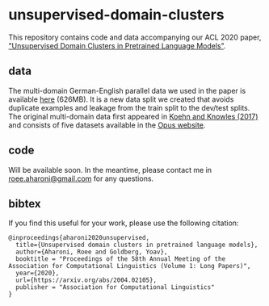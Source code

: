 # unsupervised-domain-clusters
This repository contains code and data accompanying our ACL 2020 paper, ["Unsupervised Domain Clusters in Pretrained Language Models"](https://arxiv.org/pdf/2004.02105.pdf). 

## data
The multi-domain German-English parallel data we used in the paper is available [here](https://drive.google.com/open?id=1yvB-pvlojtT2UpOX1JvwtD6rw9joQ49A) (626MB). It is a new data split we created that avoids duplicate examples and leakage from the train split to the dev/test splits. The original multi-domain data first appeared in [Koehn and Knowles (2017)](https://www.aclweb.org/anthology/W17-3204/) and consists of five datasets available in the [Opus website](http://opus.nlpl.eu/). 

## code
Will be available soon. In the meantime, please contact me in roee.aharoni@gmail.com for any questions.

## bibtex
If you find this useful for your work, please use the following citation:
```
@inproceedings{aharoni2020unsupervised,
  title={Unsupervised domain clusters in pretrained language models},
  author={Aharoni, Roee and Goldberg, Yoav},
  booktitle = "Proceedings of the 58th Annual Meeting of the Association for Computational Linguistics (Volume 1: Long Papers)",
  year={2020},
  url={https://arxiv.org/abs/2004.02105},
  publisher = "Association for Computational Linguistics"
}
```


